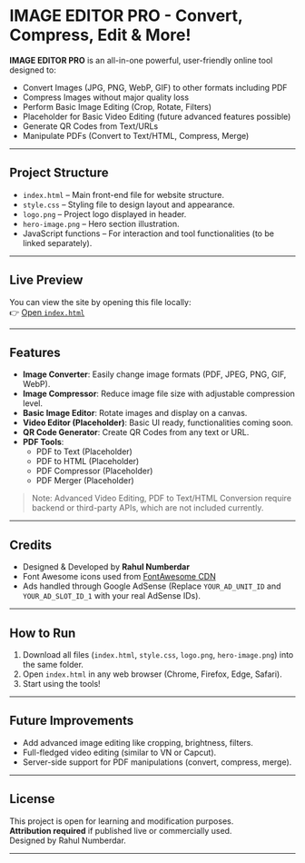 # IMAGE EDITOR PRO - Convert, Compress, Edit & More!

**IMAGE EDITOR PRO** is an all-in-one powerful, user-friendly online tool designed to:

- Convert Images (JPG, PNG, WebP, GIF) to other formats including PDF
- Compress Images without major quality loss
- Perform Basic Image Editing (Crop, Rotate, Filters)
- Placeholder for Basic Video Editing (future advanced features possible)
- Generate QR Codes from Text/URLs
- Manipulate PDFs (Convert to Text/HTML, Compress, Merge)

---

## Project Structure

- `index.html` – Main front-end file for website structure.
- `style.css` – Styling file to design layout and appearance.
- `logo.png` – Project logo displayed in header.
- `hero-image.png` – Hero section illustration.
- JavaScript functions – For interaction and tool functionalities (to be linked separately).

---

## Live Preview

You can view the site by opening this file locally:  
👉 [Open `index.html`](./index.html)

---

## Features

- **Image Converter**: Easily change image formats (PDF, JPEG, PNG, GIF, WebP).
- **Image Compressor**: Reduce image file size with adjustable compression level.
- **Basic Image Editor**: Rotate images and display on a canvas.
- **Video Editor (Placeholder)**: Basic UI ready, functionalities coming soon.
- **QR Code Generator**: Create QR Codes from any text or URL.
- **PDF Tools**:
  - PDF to Text (Placeholder)
  - PDF to HTML (Placeholder)
  - PDF Compressor (Placeholder)
  - PDF Merger (Placeholder)

> Note: Advanced Video Editing, PDF to Text/HTML Conversion require backend or third-party APIs, which are not included currently.

---

## Credits

- Designed & Developed by **Rahul Numberdar**
- Font Awesome icons used from [FontAwesome CDN](https://cdnjs.cloudflare.com/ajax/libs/font-awesome/6.0.0/css/all.min.css)
- Ads handled through Google AdSense (Replace `YOUR_AD_UNIT_ID` and `YOUR_AD_SLOT_ID_1` with your real AdSense IDs).

---

## How to Run

1. Download all files (`index.html`, `style.css`, `logo.png`, `hero-image.png`) into the same folder.
2. Open `index.html` in any web browser (Chrome, Firefox, Edge, Safari).
3. Start using the tools!

---

## Future Improvements

- Add advanced image editing like cropping, brightness, filters.
- Full-fledged video editing (similar to VN or Capcut).
- Server-side support for PDF manipulations (convert, compress, merge).

---

## License

This project is open for learning and modification purposes.  
**Attribution required** if published live or commercially used.  
Designed by Rahul Numberdar.

---
